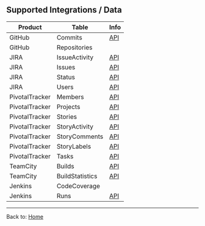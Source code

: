 ## Supported Integrations / Data

Product|Table|Info|
------ | --- | -- |
GitHub|Commits|[API](https://developer.github.com/v3/repos/commits/#list-commits-on-a-repository)|
GitHub|Repositories||
JIRA|IssueActivity|[API](https://docs.atlassian.com/jira/REST/cloud/#api/2/issue/{issueIdOrKey}/changelog)|
JIRA|Issues|[API](https://docs.atlassian.com/jira/REST/cloud/#api/2/issue)|
JIRA|Status|[API](https://docs.atlassian.com/jira/REST/cloud/#api/2/status)|
JIRA|Users|[API](https://docs.atlassian.com/jira/REST/cloud/#api/2/user)|
PivotalTracker|Members|[API](https://www.pivotaltracker.com/help/api/rest/v5#Project_Memberships)|
PivotalTracker|Projects|[API](https://www.pivotaltracker.com/help/api/rest/v5#Projects)|
PivotalTracker|Stories|[API](https://www.pivotaltracker.com/help/api/rest/v5#Stories)|
PivotalTracker|StoryActivity|[API](https://www.pivotaltracker.com/help/api/rest/v5#Activity)|
PivotalTracker|StoryComments|[API](https://www.pivotaltracker.com/help/api/rest/v5#Comments)|
PivotalTracker|StoryLabels|[API](https://www.pivotaltracker.com/help/api/rest/v5#Labels)|
PivotalTracker|Tasks|[API](https://www.pivotaltracker.com/help/api/rest/v5#Story_Tasks)|
TeamCity|Builds|[API](https://confluence.jetbrains.com/display/TCD10/REST+API#RESTAPI-BuildRequests)|
TeamCity|BuildStatistics|[API](https://confluence.jetbrains.com/display/TCD10/REST+API#RESTAPI-Statistics)|
Jenkins|CodeCoverage||
Jenkins|Runs|[API](http://javadoc.jenkins.io/plugin/pipeline-rest-api/com/cloudbees/workflow/rest/endpoints/RunAPI.html)|

---

Back to: [Home](README.md#supported-integrations)
